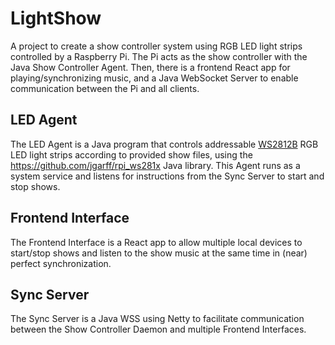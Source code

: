 # LightShow

A project to create a show controller system using RGB LED light strips controlled by a Raspberry Pi. The Pi acts as the show controller with the Java Show Controller Agent. Then, there is a frontend React app for playing/synchronizing music, and a Java WebSocket Server to enable communication between the Pi and all clients.

## LED Agent

The LED Agent is a Java program that controls addressable [WS2812B](https://www.google.com/search?q=WS2812B) RGB LED light strips according to provided show files, using the https://github.com/jgarff/rpi_ws281x Java library. This Agent runs as a system service and listens for instructions from the Sync Server to start and stop shows.

## Frontend Interface

The Frontend Interface is a React app to allow multiple local devices to start/stop shows and listen to the show music at the same time in (near) perfect synchronization.

## Sync Server

The Sync Server is a Java WSS using Netty to facilitate communication between the Show Controller Daemon and multiple Frontend Interfaces.
